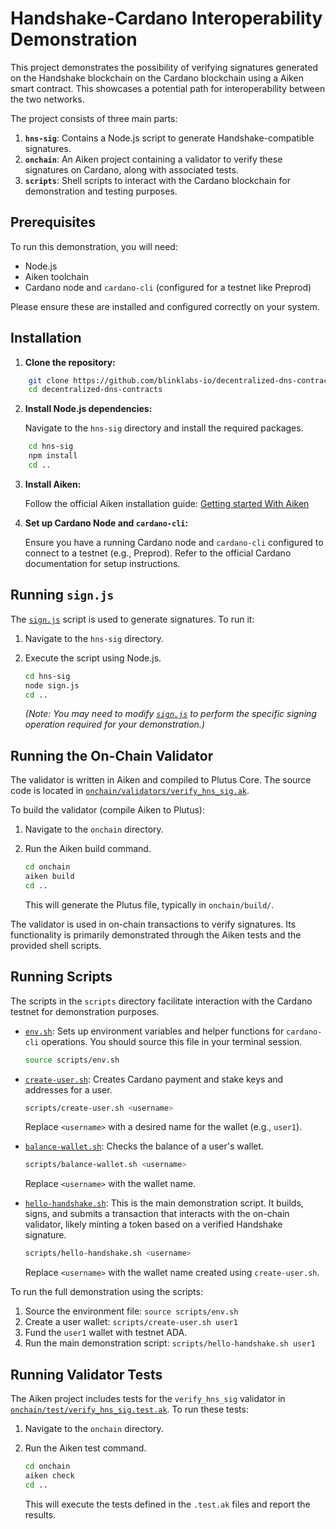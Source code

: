 # Handshake-Cardano Interoperability Demonstration

This project demonstrates the possibility of verifying signatures generated on the Handshake blockchain on the Cardano blockchain using a Aiken smart contract. This showcases a potential path for interoperability between the two networks.

The project consists of three main parts:

1. **`hns-sig`**: Contains a Node.js script to generate Handshake-compatible signatures.
2. **`onchain`**: An Aiken project containing a validator to verify these signatures on Cardano, along with associated tests.
3. **`scripts`**: Shell scripts to interact with the Cardano blockchain for demonstration and testing purposes.

## Prerequisites

To run this demonstration, you will need:

* Node.js
* Aiken toolchain
* Cardano node and `cardano-cli` (configured for a testnet like Preprod)

Please ensure these are installed and configured correctly on your system.

## Installation

1. **Clone the repository:**

```bash
    git clone https://github.com/blinklabs-io/decentralized-dns-contracts
    cd decentralized-dns-contracts
```

2. **Install Node.js dependencies:**

    Navigate to the `hns-sig` directory and install the required packages.

```bash
    cd hns-sig
    npm install
    cd ..
```

3. **Install Aiken:**

    Follow the official Aiken installation guide: [Getting started With Aiken](https://aiken-lang.org/fundamentals/getting-started)

4. **Set up Cardano Node and `cardano-cli`:**

    Ensure you have a running Cardano node and `cardano-cli` configured to connect to a testnet (e.g., Preprod). Refer to the official Cardano documentation for setup instructions.

## Running `sign.js`

The [`sign.js`](hns-sig/sign.js) script is used to generate signatures. To run it:

1. Navigate to the `hns-sig` directory.
2. Execute the script using Node.js.

    ```bash
    cd hns-sig
    node sign.js
    cd ..
    ```

    *(Note: You may need to modify [`sign.js`](hns-sig/sign.js) to perform the specific signing operation required for your demonstration.)*

## Running the On-Chain Validator

The validator is written in Aiken and compiled to Plutus Core. The source code is located in [`onchain/validators/verify_hns_sig.ak`](onchain/validators/verify_hns_sig.ak).

To build the validator (compile Aiken to Plutus):

1. Navigate to the `onchain` directory.
2. Run the Aiken build command.

    ```bash
    cd onchain
    aiken build
    cd ..
    ```

    This will generate the Plutus file, typically in `onchain/build/`.

The validator is used in on-chain transactions to verify signatures. Its functionality is primarily demonstrated through the Aiken tests and the provided shell scripts.

## Running Scripts

The scripts in the `scripts` directory facilitate interaction with the Cardano testnet for demonstration purposes.

* [`env.sh`](scripts/env.sh): Sets up environment variables and helper functions for `cardano-cli` operations. You should source this file in your terminal session.

    ```bash
    source scripts/env.sh
    ```

* [`create-user.sh`](scripts/create-user.sh): Creates Cardano payment and stake keys and addresses for a user.
  
    ```bash
    scripts/create-user.sh <username>
    ```

    Replace `<username>` with a desired name for the wallet (e.g., `user1`).

* [`balance-wallet.sh`](scripts/balance-wallet.sh): Checks the balance of a user's wallet.

    ```bash
    scripts/balance-wallet.sh <username>
    ```

    Replace `<username>` with the wallet name.

* [`hello-handshake.sh`](scripts/hello-handshake.sh): This is the main demonstration script. It builds, signs, and submits a transaction that interacts with the on-chain validator, likely minting a token based on a verified Handshake signature.
  
    ```bash
    scripts/hello-handshake.sh <username>
    ```

    Replace `<username>` with the wallet name created using `create-user.sh`.

To run the full demonstration using the scripts:

1. Source the environment file: `source scripts/env.sh`
2. Create a user wallet: `scripts/create-user.sh user1`
3. Fund the `user1` wallet with testnet ADA.
4. Run the main demonstration script: `scripts/hello-handshake.sh user1`

## Running Validator Tests

The Aiken project includes tests for the `verify_hns_sig` validator in [`onchain/test/verify_hns_sig.test.ak`](onchain/test/verify_hns_sig.test.ak). To run these tests:

1. Navigate to the `onchain` directory.
2. Run the Aiken test command.

    ```bash
    cd onchain
    aiken check
    cd ..
    ```

    This will execute the tests defined in the `.test.ak` files and report the results.
